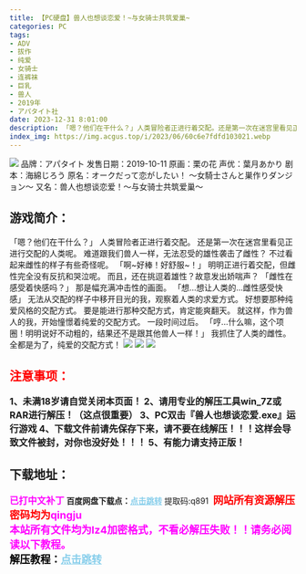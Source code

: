 ```yaml
---
title: 【PC硬盘】兽人也想谈恋爱！~与女骑士共筑爱巢~
categories: PC
tags:
- ADV
- 拔作
- 纯爱
- 女骑士
- 连裤袜
- 巨乳
- 兽人
- 2019年
- アパタイト社
date: 2023-12-31 8:01:00
description: 「嗯？他们在干什么？」人类冒险者正进行着交配。还是第一次在迷宫里看见正进行交配的人类呢。难道跟我们兽人一样，无法忍受的雄性袭击了雌性？不过看起来雌性的样子有些奇怪呢。「啊~好棒！好舒服~！」明明正进行着交配，但雌性完全没有反抗和哭泣呢。而且，还在挑逗着雄性？故意发出娇喘声？「雌性在感受着快感吗？」那是幅充满冲击性的画面。「想...想让人类的...雌性感受快感」
index_img: https://img.acgus.top/i/2023/06/60c6e7fdfd103021.webp
---
```

![](https://img.acgus.top/i/2023/06/60c6e7fdfd103021.webp)
品牌：アパタイト
发售日期：2019-10-11
原画：栗の花
声优：葉月あかり
剧本：海綿じろう
原名：オークだって恋がしたい！ ～女騎士さんと巣作りダンジョン～
又名：兽人也想谈恋爱！～与女骑士共筑爱巢～

## 游戏简介：
「嗯？他们在干什么？」
人类冒险者正进行着交配。
还是第一次在迷宫里看见正进行交配的人类呢。
难道跟我们兽人一样，无法忍受的雄性袭击了雌性？
不过看起来雌性的样子有些奇怪呢。
「啊~好棒！好舒服~！」
明明正进行着交配，但雌性完全没有反抗和哭泣呢。
而且，还在挑逗着雄性？故意发出娇喘声？
「雌性在感受着快感吗？」
那是幅充满冲击性的画面。
「想...想让人类的...雌性感受快感」
无法从交配的样子中移开目光的我，观察着人类的求爱方式。
好想要那种纯爱风格的交配方式。
要是能进行那种交配方式，肯定能爽翻天。
就这样，作为兽人的我，开始憧憬着纯爱的交配方式。
一段时间过后。
「哼...什么嘛，这个项圈！明明说好不动粗的，结果还不是跟其他兽人一样！」
我抓住了人类的雌性。
全都是为了，纯爱的交配方式！
![](https://img.acgus.top/i/2023/06/46c804639e103032.webp)
![](https://img.acgus.top/i/2023/06/0276522ec1103028.webp)
![](https://img.acgus.top/i/2023/06/37ff7a32bc103025.webp)





## <font color=#FF0000 >注意事项：</font>
<font size=3><b>1、未满18岁请自觉关闭本页面！
2、请用专业的解压工具win_7Z或RAR进行解压！（这点很重要）
3、PC双击『兽人也想谈恋爱.exe』运行游戏
4、下载文件前请先保存下来，请不要在线解压！！！这样会导致文件被封，对你也没好处！！！
5、有能力请支持正版！</b></font>

## 下载地址：
<font color=#FF00FF size=3><b>已打中文补丁</b></font>
<b>百度网盘下载点：</b><a href="https://pan.baidu.com/s/1Afz8UuReKb4pW1wbzmtAwA?pwd=q891" style="color: #87CEEB;"><b>点击跳转</b></a> 提取码:q891
<a style="padding: 0" href="https://post.qingju.org/AD/"><img style="max-width:100%" src="https://img.acgus.top/i/2024/07/478f689b8021d8d499ab43d21acf137a.gif" alt=""></a>
<b><font color=#FF0000 size=4>网站所有资源解压密码均为</b></font><b><font color=#FF00FF size=4>qingju</font><font color=#FF0000 ></font></b><br><b><font color=#FF00FF size=4>本站所有文件均为lz4加密格式，不看必解压失败！！请务必阅读以下教程。</b></font><br><b><font color=#000 size=4>解压教程：</b><a href="https://post.qingju.org/tutorial/000/" style="color: #87CEEB;"><b>点击跳转</b></a>
